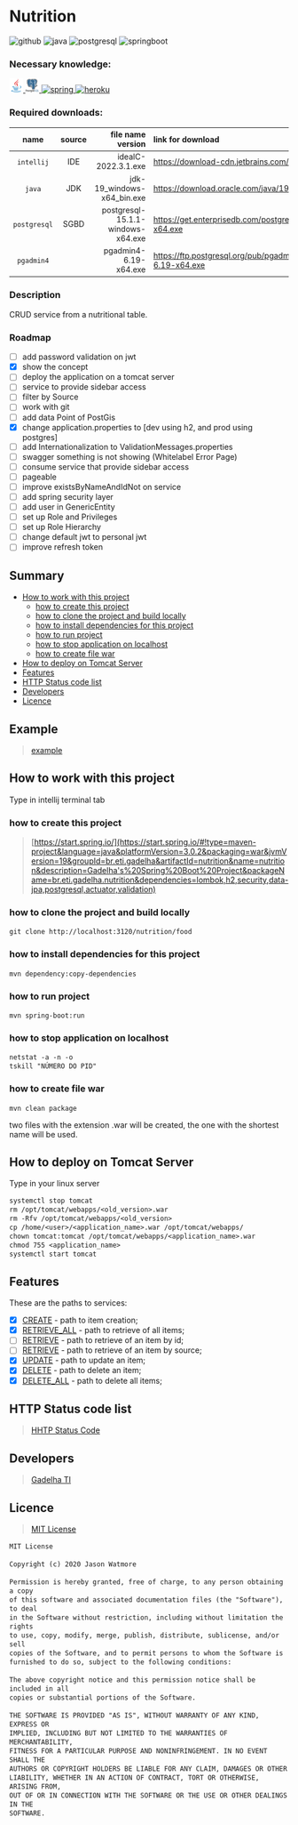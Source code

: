 # Nutrition
![github](https://img.shields.io/github/stars/gadelhati/nutrition?style=social "Github")
![java](https://img.shields.io/badge/java-19-2145E8 "Java")
![postgresql](https://img.shields.io/badge/postgresql-15.1.1-6495ED "PostgreSQL")
![springboot](https://img.shields.io/badge/springboot-3.0.1-53D05D "Spring Boot")

### Necessary knowledge:
<a href="https://www.java.com" target="_blank">
    <img src="https://raw.githubusercontent.com/devicons/devicon/master/icons/java/java-original.svg" alt="java" width="25" height="25"/>
</a>
<a href="https://www.postgresql.org" target="_blank">
    <img src="https://raw.githubusercontent.com/devicons/devicon/master/icons/postgresql/postgresql-original-wordmark.svg" alt="postgresql" width="25" height="25"/>
</a>
<a href="https://spring.io/" target="_blank">
    <img src="https://www.vectorlogo.zone/logos/springio/springio-icon.svg" alt="spring" width="25" height="25"/>
</a>
<a href="https://heroku.com" target="_blank">
    <img src="https://www.vectorlogo.zone/logos/heroku/heroku-icon.svg" alt="heroku" width="25" height="25"/>
</a>

### Required downloads:
|     name     | source |                 file name version | link for download                                                                   |
|:------------:|:------:|----------------------------------:|:------------------------------------------------------------------------------------|
|  `intellij`  |  IDE   |               idealC-2022.3.1.exe | https://download-cdn.jetbrains.com/idea/ideaIC-2022.3.1.exe                         |
|    `java`    |  JDK   |        jdk-19_windows-x64_bin.exe | https://download.oracle.com/java/19/latest/jdk-19_windows-x64_bin.exe               |
| `postgresql` |  SGBD  | postgresql-15.1.1-windows-x64.exe | https://get.enterprisedb.com/postgresql/postgresql-15.1-1-windows-x64.exe           |
|  `pgadmin4`  |        |             pgadmin4-6.19-x64.exe | https://ftp.postgresql.org/pub/pgadmin/pgadmin4/v6.19/windows/pgadmin4-6.19-x64.exe |

### Description
CRUD service from a nutritional table.

### Roadmap
- [ ] add password validation on jwt
- [x] show the concept
- [ ] deploy the application on a tomcat server
- [ ] service to provide sidebar access
- [ ] filter by Source
- [ ] work with git
- [ ] add data Point of PostGis
- [x] change application.properties to [dev using h2, and prod using postgres]
- [ ] add Internationalization to ValidationMessages.properties
- [ ] swagger something is not showing (Whitelabel Error Page)
- [ ] consume service that provide sidebar access
- [ ] pageable
- [ ] improve existsByNameAndIdNot on service
- [ ] add spring security layer
- [ ] add user in GenericEntity
- [ ] set up Role and Privileges
- [ ] set up Role Hierarchy
- [ ] change default jwt to personal jwt
- [ ] improve refresh token

## Summary
* [How to work with this project](#how-to-work-with-this-project)
  - [how to create this project](#how-to-create-this-project)
  - [how to clone the project and build locally](#how-to-clone-the-project-and-build-locally)
  - [how to install dependencies for this project](#how-to-install-dependencies-for-this-project)
  - [how to run project](#how-to-run-project)
  - [how to stop application on localhost](#how-to-stop-application-on-localhost)
  - [how to create file war](#how-to-create-file-war)
* [How to deploy on Tomcat Server](#how-to-deploy-on-tomcat-server)
* [Features](#features)
* [HTTP Status code list](#http-status-code-list)
* [Developers](#developers)
* [Licence](#licence)

## Example
> [example](https://github.com/teddysmithdev/pokemon-review-springboot)

## How to work with this project
Type in intellij terminal tab

### how to create this project
> [https://start.spring.io/](https://start.spring.io/#!type=maven-project&language=java&platformVersion=3.0.2&packaging=war&jvmVersion=19&groupId=br.eti.gadelha&artifactId=nutrition&name=nutrition&description=Gadelha's%20Spring%20Boot%20Project&packageName=br.eti.gadelha.nutrition&dependencies=lombok,h2,security,data-jpa,postgresql,actuator,validation)

### how to clone the project and build locally
```
git clone http://localhost:3120/nutrition/food
```

### how to install dependencies for this project
```
mvn dependency:copy-dependencies
```

### how to run project
```
mvn spring-boot:run
```

### how to stop application on localhost
```
netstat -a -n -o
tskill "NÚMERO DO PID"
```

### how to create file war
```
mvn clean package
```
two files with the extension .war will be created, the one with the shortest name will be used.

## How to deploy on Tomcat Server
Type in your linux server
```
systemctl stop tomcat
rm /opt/tomcat/webapps/<old_version>.war
rm -Rfv /opt/tomcat/webapps/<old_version>
cp /home/<user>/<application_name>.war /opt/tomcat/webapps/
chown tomcat:tomcat /opt/tomcat/webapps/<application_name>.war
chmod 755 <application_name>
systemctl start tomcat
```

## Features
These are the paths to services:
- [x] [CREATE](http://localhost:3119/food) - path to item creation;
- [x] [RETRIEVE_ALL](http://localhost:3119/food) - path to retrieve of all items;
- [ ] [RETRIEVE](http://localhost:3119/food/id) - path to retrieve of an item by id;
- [ ] [RETRIEVE](http://localhost:3119/food/id) - path to retrieve of an item by source;
- [x] [UPDATE](http://localhost:3119/food/id) - path to update an item;
- [x] [DELETE](http://localhost:3119/food/id) - path to delete an item;
- [x] [DELETE_ALL](http://localhost:3119/food) - path to delete all items;

## HTTP Status code list
> [HHTP Status Code](https://httpstatuses.com/)

## Developers
> [Gadelha TI](https://github.com/gadelhati)

## Licence
> [MIT License](https://choosealicense.com/licenses/mit/)
```
MIT License

Copyright (c) 2020 Jason Watmore

Permission is hereby granted, free of charge, to any person obtaining a copy
of this software and associated documentation files (the "Software"), to deal
in the Software without restriction, including without limitation the rights
to use, copy, modify, merge, publish, distribute, sublicense, and/or sell
copies of the Software, and to permit persons to whom the Software is
furnished to do so, subject to the following conditions:

The above copyright notice and this permission notice shall be included in all
copies or substantial portions of the Software.

THE SOFTWARE IS PROVIDED "AS IS", WITHOUT WARRANTY OF ANY KIND, EXPRESS OR
IMPLIED, INCLUDING BUT NOT LIMITED TO THE WARRANTIES OF MERCHANTABILITY,
FITNESS FOR A PARTICULAR PURPOSE AND NONINFRINGEMENT. IN NO EVENT SHALL THE
AUTHORS OR COPYRIGHT HOLDERS BE LIABLE FOR ANY CLAIM, DAMAGES OR OTHER
LIABILITY, WHETHER IN AN ACTION OF CONTRACT, TORT OR OTHERWISE, ARISING FROM,
OUT OF OR IN CONNECTION WITH THE SOFTWARE OR THE USE OR OTHER DEALINGS IN THE
SOFTWARE.
```